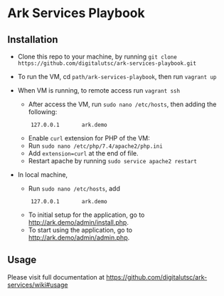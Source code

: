 # Ark Services Playbook

## Installation

* Clone this repo to your machine, by running `git clone https://github.com/digitalutsc/ark-services-playbook.git`
* To run the VM, cd `path/ark-services-playbook`, then run `vagrant up`

* When VM is running, to remote access run `vagrant ssh`
    * After access the VM, run `sudo nano /etc/hosts`, then adding the following:
    ```
        127.0.0.1       ark.demo
    ```
    * Enable `curl` extension for PHP of the VM: 
    * Run `sudo nano /etc/php/7.4/apache2/php.ini`
    * Add `extension=curl` at the end of file.
    * Restart apache by running `sudo service apache2 restart`

* In local machine, 
    * Run `sudo nano /etc/hosts`, add 
    ```
        127.0.0.1       ark.demo
    ```
    * To initial setup for the application, go to http://ark.demo/admin/install.php.
    * To start using the application, go to http://ark.demo/admin/admin.php.

## Usage

Please visit full documentation at https://github.com/digitalutsc/ark-services/wiki#usage


